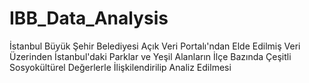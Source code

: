 # IBB_Data_Analysis
İstanbul Büyük Şehir Belediyesi Açık Veri Portalı'ndan Elde Edilmiş Veri Üzerinden İstanbul'daki Parklar ve Yeşil Alanların İlçe Bazında Çeşitli Sosyokültürel Değerlerle İlişkilendirilip Analiz Edilmesi
